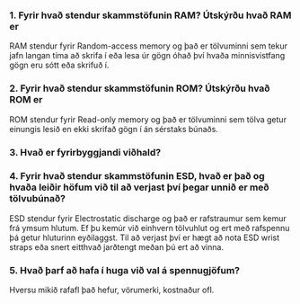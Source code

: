 ### 1. Fyrir hvað stendur skammstöfunin RAM? Útskýrðu hvað RAM er

RAM stendur fyrir Random-access memory og það er tölvuminni sem tekur jafn langan tíma að skrifa í eða lesa úr gögn óhað því hvaða minnisvistfang gögn eru sótt eða skrifuð í.

### 2. Fyrir hvað stendur skammstöfunin ROM? Útskýrðu hvað ROM er

ROM stendur fyrir Read-only memory og það er tölvuminni sem tölva getur einungis lesið en ekki skrifað gögn í án sérstaks búnaðs.

### 3. Hvað er fyrirbyggjandi viðhald?

### 4. Fyrir hvað stendur skammstöfunin ESD, hvað er það og hvaða leiðir höfum við til að verjast því þegar unnið er með tölvubúnað?

ESD stendur fyrir Electrostatic discharge og það er rafstraumur sem kemur frá ymsum hlutum. Ef þu kemúr við einhvern tölvuhlut og ert með rafspennu þá getur hluturinn eyðilaggst. Til að verjast því er hægt að nota ESD wrist straps eða snert eitthvað jarðtengt meðan þú ert að vinna.

### 5. Hvað þarf að hafa í huga við val á spennugjöfum?

Hversu mikið rafafl það hefur, vörumerki, kostnaður ofl.